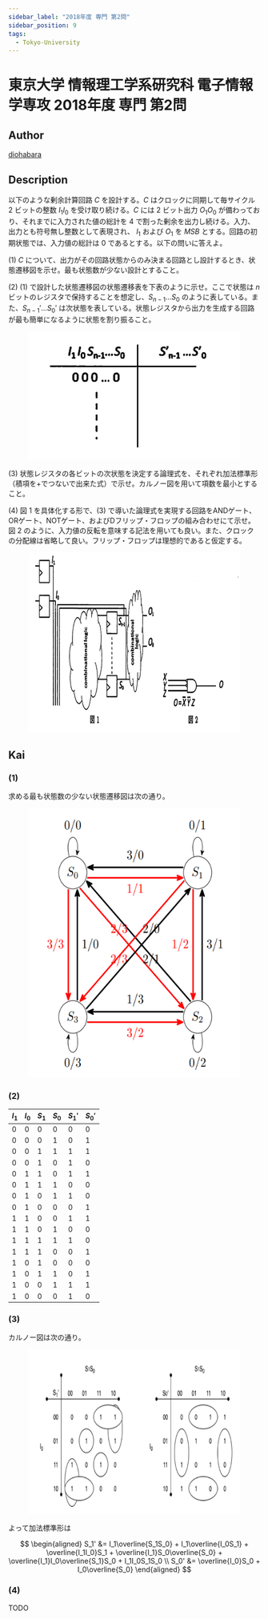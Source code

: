 ```yaml
---
sidebar_label: "2018年度 専門 第2問"
sidebar_position: 9
tags:
  - Tokyo-University
---
```

# 東京大学 情報理工学系研究科 電子情報学専攻 2018年度 専門 第2問


## **Author**
[diohabara](https://github.com/diohabara/open_inshi)

## **Description**
以下のような剰余計算回路 $C$ を設計する。$C$ はクロックに同期して毎サイクル $2$ ビットの整数 $I_1I_0$ を受け取り続ける。$C$ には $2$ ビット出力 $O_1O_0$ が備わっており、それまでに入力された値の総計を $4$ で割った剰余を出力し続ける。入力、出力とも符号無し整数として表現され、 $I_1$ および $O_1$ を $MSB$ とする。回路の初期状態では、入力値の総計は $0$ であるとする。以下の問いに答えよ。

(1) $C$ について、出力がその回路状態からのみ決まる回路とし設計するとき、状態遷移図を示せ。最も状態数が少ない設計とすること。

(2) (1) で設計した状態遷移図の状態遷移表を下表のように示せ。ここで状態は $n$ ビットのレジスタで保持することを想定し、$S_{n-1}\dots S_0$ のように表している。また、$S_{n-1}'\dots S_0'$ は次状態を表している。状態レジスタから出力を生成する回路が最も簡単になるように状態を割り振ること。

<figure style="text-align:center;">
  <img src="https://raw.githubusercontent.com/Myyura/the_kai_project_assets/main/kakomonn/tokyo_university/IST/denshi_2018_2_p1.png" width="432" height="257" alt=""/>
</figure>

(3) 状態レジスタの各ビットの次状態を決定する論理式を、それぞれ加法標準形（積項を+でつないで出来た式）で示せ。カルノー図を用いて項数を最小とすること。

(4) 図 $1$ を具体化する形で、(3) で導いた論理式を実現する回路をANDゲート、ORゲート、NOTゲート、およびDフリップ・フロップの組み合わせにて示せ。図 $2$ のように、入力値の反転を意味する記法を用いても良い。また、クロックの分配線は省略して良い。フリップ・フロップは理想的であると仮定する。

<figure style="text-align:center;">
  <img src="https://raw.githubusercontent.com/Myyura/the_kai_project_assets/main/kakomonn/tokyo_university/IST/denshi_2018_2_p2.png" width="700" height="360" alt=""/>
</figure>

## **Kai**
### (1)
求める最も状態数の少ない状態遷移図は次の通り。

<figure style="text-align:center;">
  <img src="https://raw.githubusercontent.com/Myyura/the_kai_project_assets/main/kakomonn/tokyo_university/IST/denshi_2018_2_p3.png" width="500" height="540" alt=""/>
</figure>

### (2)
|$I_1$|$I_0$|$S_1$|$S_0$|$S_1'$|$S_0'$|
|-|-|-|-|-|-|
|0|0|0|0|0|0|
|0|0|0|1|0|1|
|0|0|1|1|1|1|
|0|0|1|0|1|0|
|0|1|1|0|1|1|
|0|1|1|1|0|0|
|0|1|0|1|1|0|
|0|1|0|0|0|1|
|1|1|0|0|1|1|
|1|1|0|1|0|0|
|1|1|1|1|1|0|
|1|1|1|0|0|1|
|1|0|1|0|0|0|
|1|0|1|1|0|1|
|1|0|0|1|1|1|
|1|0|0|0|1|0|

### (3)
カルノー図は次の通り。

<figure style="text-align:center;">
  <img src="https://raw.githubusercontent.com/Myyura/the_kai_project_assets/main/kakomonn/tokyo_university/IST/denshi_2018_2_p4.png" width="700" height="330" alt=""/>
</figure>

よって加法標準形は

$$
\begin{aligned}
S_1' &= I_1\overline{S_1S_0} + I_1\overline{I_0S_1} + \overline{I_1I_0}S_1 + \overline{I_1}S_0\overline{S_0} + \overline{I_1}I_0\overline{S_1}S_0 + I_1I_0S_1S_0 \\
S_0' &= \overline{I_0}S_0 + I_0\overline{S_0}
\end{aligned}
$$

### (4)
TODO
